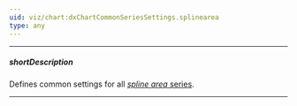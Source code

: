 ```yaml
---
uid: viz/chart:dxChartCommonSeriesSettings.splinearea
type: any
---
```

---
##### shortDescription
Defines common settings for all [*spline area* series](/api-reference/10%20UI%20Components/dxChart/5%20Series%20Types/SplineAreaSeries '/Documentation/ApiReference/UI_Components/dxChart/Series_Types/SplineAreaSeries/').

---
